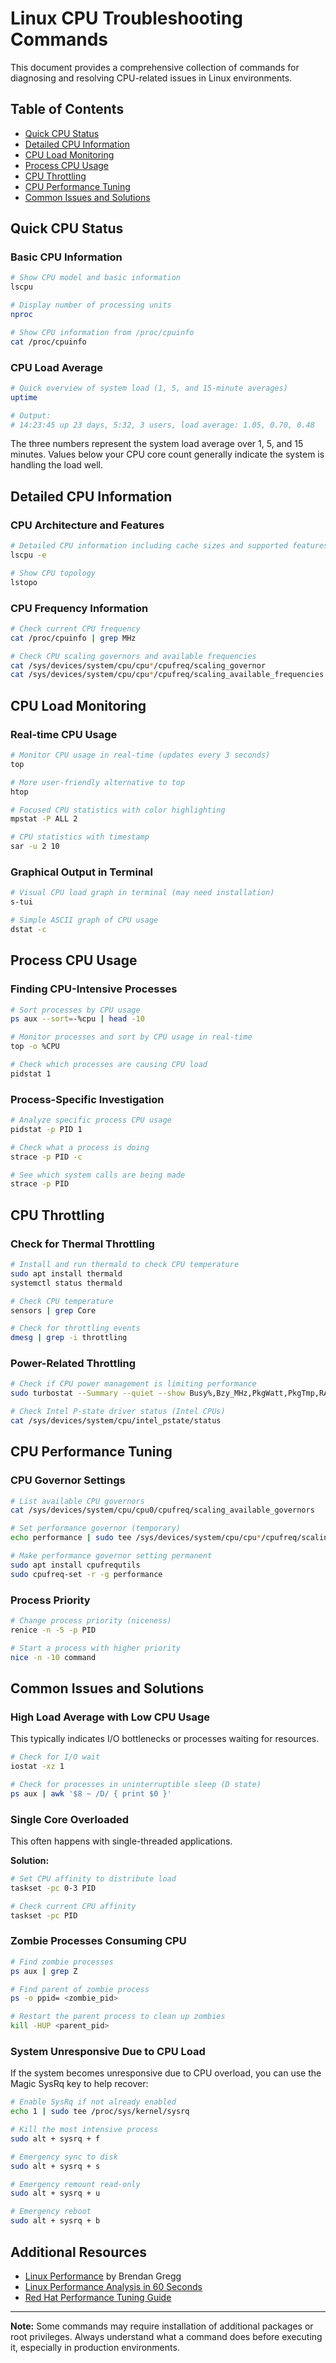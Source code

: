 # Linux CPU Troubleshooting Commands

This document provides a comprehensive collection of commands for diagnosing and resolving CPU-related issues in Linux environments.

## Table of Contents

- [Quick CPU Status](#quick-cpu-status)
- [Detailed CPU Information](#detailed-cpu-information)
- [CPU Load Monitoring](#cpu-load-monitoring)
- [Process CPU Usage](#process-cpu-usage)
- [CPU Throttling](#cpu-throttling)
- [CPU Performance Tuning](#cpu-performance-tuning)
- [Common Issues and Solutions](#common-issues-and-solutions)

## Quick CPU Status

### Basic CPU Information

```bash
# Show CPU model and basic information
lscpu

# Display number of processing units
nproc

# Show CPU information from /proc/cpuinfo
cat /proc/cpuinfo
```

### CPU Load Average

```bash
# Quick overview of system load (1, 5, and 15-minute averages)
uptime

# Output:
# 14:23:45 up 23 days, 5:32, 3 users, load average: 1.05, 0.70, 0.48
```

The three numbers represent the system load average over 1, 5, and 15 minutes. Values below your CPU core count generally indicate the system is handling the load well.

## Detailed CPU Information

### CPU Architecture and Features

```bash
# Detailed CPU information including cache sizes and supported features
lscpu -e

# Show CPU topology
lstopo
```

### CPU Frequency Information

```bash
# Check current CPU frequency
cat /proc/cpuinfo | grep MHz

# Check CPU scaling governors and available frequencies
cat /sys/devices/system/cpu/cpu*/cpufreq/scaling_governor
cat /sys/devices/system/cpu/cpu*/cpufreq/scaling_available_frequencies
```

## CPU Load Monitoring

### Real-time CPU Usage

```bash
# Monitor CPU usage in real-time (updates every 3 seconds)
top

# More user-friendly alternative to top
htop

# Focused CPU statistics with color highlighting
mpstat -P ALL 2

# CPU statistics with timestamp
sar -u 2 10
```

### Graphical Output in Terminal

```bash
# Visual CPU load graph in terminal (may need installation)
s-tui

# Simple ASCII graph of CPU usage
dstat -c
```

## Process CPU Usage

### Finding CPU-Intensive Processes

```bash
# Sort processes by CPU usage
ps aux --sort=-%cpu | head -10

# Monitor processes and sort by CPU usage in real-time
top -o %CPU

# Check which processes are causing CPU load
pidstat 1
```

### Process-Specific Investigation

```bash
# Analyze specific process CPU usage
pidstat -p PID 1

# Check what a process is doing
strace -p PID -c

# See which system calls are being made
strace -p PID
```

## CPU Throttling

### Check for Thermal Throttling

```bash
# Install and run thermald to check CPU temperature
sudo apt install thermald
systemctl status thermald

# Check CPU temperature
sensors | grep Core

# Check for throttling events
dmesg | grep -i throttling
```

### Power-Related Throttling

```bash
# Check if CPU power management is limiting performance
sudo turbostat --Summary --quiet --show Busy%,Bzy_MHz,PkgWatt,PkgTmp,RAMWatt,GFXWatt

# Check Intel P-state driver status (Intel CPUs)
cat /sys/devices/system/cpu/intel_pstate/status
```

## CPU Performance Tuning

### CPU Governor Settings

```bash
# List available CPU governors
cat /sys/devices/system/cpu/cpu0/cpufreq/scaling_available_governors

# Set performance governor (temporary)
echo performance | sudo tee /sys/devices/system/cpu/cpu*/cpufreq/scaling_governor

# Make performance governor setting permanent
sudo apt install cpufrequtils
sudo cpufreq-set -r -g performance
```

### Process Priority

```bash
# Change process priority (niceness)
renice -n -5 -p PID

# Start a process with higher priority
nice -n -10 command
```

## Common Issues and Solutions

### High Load Average with Low CPU Usage

This typically indicates I/O bottlenecks or processes waiting for resources.

```bash
# Check for I/O wait
iostat -xz 1

# Check for processes in uninterruptible sleep (D state)
ps aux | awk '$8 ~ /D/ { print $0 }'
```

### Single Core Overloaded

This often happens with single-threaded applications.

**Solution:**
```bash
# Set CPU affinity to distribute load
taskset -pc 0-3 PID

# Check current CPU affinity
taskset -pc PID
```

### Zombie Processes Consuming CPU

```bash
# Find zombie processes
ps aux | grep Z

# Find parent of zombie process
ps -o ppid= <zombie_pid>

# Restart the parent process to clean up zombies
kill -HUP <parent_pid>
```

### System Unresponsive Due to CPU Load

If the system becomes unresponsive due to CPU overload, you can use the Magic SysRq key to help recover:

```bash
# Enable SysRq if not already enabled
echo 1 | sudo tee /proc/sys/kernel/sysrq

# Kill the most intensive process
sudo alt + sysrq + f

# Emergency sync to disk
sudo alt + sysrq + s

# Emergency remount read-only
sudo alt + sysrq + u

# Emergency reboot
sudo alt + sysrq + b
```

## Additional Resources

- [Linux Performance](http://www.brendangregg.com/linuxperf.html) by Brendan Gregg
- [Linux Performance Analysis in 60 Seconds](https://netflixtechblog.com/linux-performance-analysis-in-60-000-milliseconds-accc10403c55)
- [Red Hat Performance Tuning Guide](https://access.redhat.com/documentation/en-us/red_hat_enterprise_linux/7/html/performance_tuning_guide/index)

---

**Note:** Some commands may require installation of additional packages or root privileges. Always understand what a command does before executing it, especially in production environments.